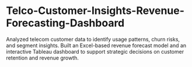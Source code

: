 # Telco-Customer-Insights-Revenue-Forecasting-Dashboard
Analyzed telecom customer data to identify usage patterns, churn risks, and segment insights. Built an Excel-based revenue forecast model and an interactive Tableau dashboard to support strategic decisions on customer retention and revenue growth.
